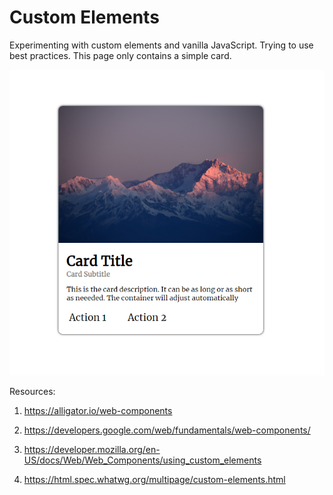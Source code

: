 # Custom Elements

Experimenting with custom elements and vanilla JavaScript. Trying to use best practices. This page only contains a simple card.

![material card](https://raw.githubusercontent.com/PanagiotisPtr/custom-elements/master/result.png "Result")


Resources:
1) https://alligator.io/web-components

2) https://developers.google.com/web/fundamentals/web-components/

3) https://developer.mozilla.org/en-US/docs/Web/Web_Components/using_custom_elements

4) https://html.spec.whatwg.org/multipage/custom-elements.html